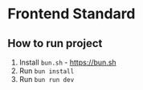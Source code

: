 # Frontend Standard

## How to run project

1. Install `bun.sh` - https://bun.sh
2. Run `bun install`
3. Run `bun run dev`

